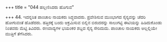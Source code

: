 +++
title = "044 ಹಲ್ಲಣಿಸಿದರು ಹೊಗುವ"

+++
44. ಇದನ್ನರಿತ ಪಾಂಚಾಲ ನಾಯಕರು ಸಿದ್ಧವಾದರು. ಪ್ರವೇಶಿಸುವ ಮುಂಭಾಗದ ಸೈನ್ಯವನ್ನು ಚೆದರಿ ಹೋಗುವಂತೆ ಹೊಡೆದರು. ಹತ್ತಿರಕ್ಕೆ ಬಂದು ಆಕ್ರಮಿಸುವ ಬಿಲ್ಲಿನ ಬಿರುದರನ್ನು ಸಾಲುಗಟ್ಟಿ ಈಟಿಯನ್ನು ಹಿಡಿದುಕೊಂಡು ನಿಂತವರು ಮೆಟ್ಟಿ ತಿವಿದರು. ರಣವಾದ್ಯಗಳ ಭಯಂಕರ ಶಬ್ದದ ಸೈನ್ಯ ಸೇರಿದುದು. ಪಾಂಚಾಲ ನಾಯಕರು ಅಲ್ಲಲ್ಲಿಯೇ ಮುತ್ತಿಗೆ ತೆಗೆಸಿದರು.